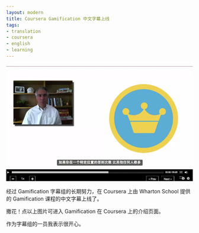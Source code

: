 ```yaml
---
layout: modern
title: Coursera Gamification 中文字幕上线
tags:
- translation
- coursera
- english
- learning
---
```


<a href="https://www.coursera.org/course/gamification"><img src="/images/gam.jpg"></a>

经过 Gamification 字幕组的长期努力，在 Coursera 上由 Wharton School 提供的 Gamification 课程的中文字幕上线了。

撒花！点以上图片可进入 Gamification 在 Coursera 上的介绍页面。

作为字幕组的一员我表示很开心。